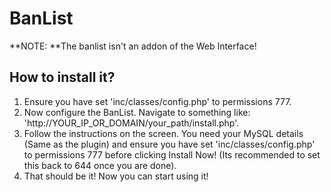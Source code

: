# BanList

**NOTE: **The banlist isn't an addon of the Web Interface!

## How to install it?

1. Ensure you have set 'inc/classes/config.php' to permissions 777.
2. Now configure the BanList. Navigate to something like: 'http://YOUR_IP_OR_DOMAIN/your_path/install.php'.
3. Follow the instructions on the screen. You need your MySQL details (Same as the plugin) and ensure you have set 'inc/classes/config.php' to permissions 777 before clicking Install Now! (Its recommended to set this back to 644 once you are done).
4. That should be it! Now you can start using it!

